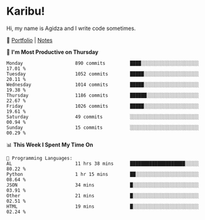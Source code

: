 # Karibu!
Hi, my name is Agidza and I write code sometimes.

🫧 [Portfolio](https://lynnagidza.github.io/) | [Notes](https://medium.com/me/stories/public)

<!--START_SECTION:waka-->
📅 **I'm Most Productive on Thursday** 

```text
Monday                   890 commits         ████░░░░░░░░░░░░░░░░░░░░░   17.01 % 
Tuesday                  1052 commits        █████░░░░░░░░░░░░░░░░░░░░   20.11 % 
Wednesday                1014 commits        █████░░░░░░░░░░░░░░░░░░░░   19.38 % 
Thursday                 1186 commits        ██████░░░░░░░░░░░░░░░░░░░   22.67 % 
Friday                   1026 commits        █████░░░░░░░░░░░░░░░░░░░░   19.61 % 
Saturday                 49 commits          ░░░░░░░░░░░░░░░░░░░░░░░░░   00.94 % 
Sunday                   15 commits          ░░░░░░░░░░░░░░░░░░░░░░░░░   00.29 % 
```


📊 **This Week I Spent My Time On** 

```text
💬 Programming Languages: 
AL                       11 hrs 38 mins      ████████████████████░░░░░   80.22 % 
Python                   1 hr 15 mins        ██░░░░░░░░░░░░░░░░░░░░░░░   08.64 % 
JSON                     34 mins             █░░░░░░░░░░░░░░░░░░░░░░░░   03.91 % 
Other                    21 mins             █░░░░░░░░░░░░░░░░░░░░░░░░   02.51 % 
HTML                     19 mins             █░░░░░░░░░░░░░░░░░░░░░░░░   02.24 % 
```


<!--END_SECTION:waka-->
<!--#### 💟 **Digital Swag**
[![@agidza's Holopin board](https://holopin.me/agidza)](https://holopin.io/@agidza)
